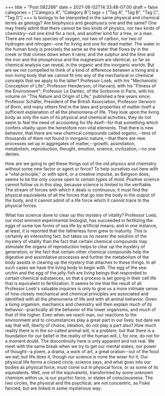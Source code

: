 +++
title = "Post 082266"
date = 2021-06-02T14:33:48-07:00
draft = false
categories = ["Category A", "Category B"]
tags = ["Tag A", "Tag B", "Tag C", "Tag D"]
+++
Is biology to be interpreted in the same physical and chemical terms as geology? Are biophysics and geophysics one and the same? One may freely admit that there cannot be two kinds of physics, nor two kinds of chemistry--not one kind for a rock, and another kind for a tree, or a man. There are not two species of oxygen, nor two of carbon, nor two of hydrogen and nitrogen--one for living and one for dead matter. The water in the human body is precisely the same as the water that flows by in the creek or that comes down when it rains; and the sulphur and the lime and the iron and the phosphorus and the magnesium are identical, so far as chemical analysis can reveal, in the organic and the inorganic worlds. But are we not compelled to think of a kind of difference between a living and a non-living body that we cannot fit into any of the mechanical or chemical concepts that we apply to the latter? Professor Loeb, with his "Mechanistic Conception of Life"; Professor Henderson, of Harvard, with his "Fitness of the Environment"; Professor Le Dantec, of the Sorbonne in Paris, with his volume on "The Nature and Origin of Life," published a few years since; Professor Schäfer, President of the British Association, Professor Verworn of Bonn, and many others find in the laws and properties of matter itself a sufficient explanation of all the phenomena of life. They look upon the living body as only the sum of its physical and chemical activities; they do not seem to feel the need of accounting for life itself--for that something which confers vitality upon the heretofore non-vital elements. That there is new behavior, that there are new chemical compounds called organic,--tens of thousands of them not found in inorganic nature,--that there are new processes set up in aggregates of matter,--growth, assimilation, metabolism, reproduction, thought, emotion, science, civilization,--no one denies.

How are we going to get these things out of the old physics and chemistry without some new factor or agent or force? To help ourselves out here with a "vital principle," or with spirit, or a creative impulse, as Bergson does, seems to be the only course open to certain types of mind. Positive science cannot follow us in this step, because science is limited to the verifiable. The stream of forces with which it deals is continuous; it must find the physical equivalents of all the forces that go into the body in the output of the body, and it cannot admit of a life force which it cannot trace to the physical forces.

What has science done to clear up this mystery of vitality? Professor Loeb, our most eminent experimental biologist, has succeeded in fertilizing the eggs of some low forms of sea life by artificial means; and in one instance, at least, it is reported that the fatherless form grew to maturity. This is certainly an interesting fact, but takes us no nearer the solution of the mystery of vitality than the fact that certain chemical compounds may stimulate the organs of reproduction helps to clear up the mystery of generation; or the fact that certain other chemical compounds help the digestive and assimilative processes and further the metabolism of the body assists in clearing up the mystery that attaches to these things. In all such cases we have the living body to begin with. The egg of the sea-urchin and the egg of the jelly-fish are living beings that responded to certain chemical substances, so that a process is set going in their cell life that is equivalent to fertilization. It seems to me that the result of all Professor Loeb's valuable inquiries is only to give us a more intimate sense of how closely mechanical and chemical principles are associated and identified with all the phenomena of life and with all animal behavior. Given a living organism, mechanics and chemistry will then explain much of its behavior--practically all the behavior of the lower organisms, and much of that of the higher. Even when we reach man, our reactions to the environment and to circumstances play a great part in our lives; but dare we say that will, liberty of choice, ideation, do not play a part also? How much reality there is in the so-called animal will, is a problem; but that there is a foundation for our belief in the reality of the human will, I, for one, do not for a moment doubt. The discontinuity here is only apparent and not real. We meet with the same break when we try to get our mental states, our power of thought--a poem, a drama, a work of art, a great oration--out of the food we eat; but life does it, though our science is none the wiser for it. Our physical life forms a closed circle, science says, and what goes into our bodies as physical force, must come out in physical force, or as some of its equivalents. Well, one of the equivalents, transformed by some unknown chemism within us, is our psychic force, or states of consciousness. The two circles, the physical and the psychical, are not concentric, as Fiske fancied, but are linked in some mysterious way.
